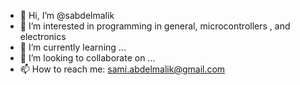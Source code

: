 - 👋 Hi, I’m @sabdelmalik
- 👀 I’m interested in programming in general, microcontrollers , and electronics
- 🌱 I’m currently learning ...
- 💞️ I’m looking to collaborate on ...
- 📫 How to reach me: sami.abdelmalik@gmail.com

<!---
sabdelmalik/sabdelmalik is a ✨ special ✨ repository because its `README.md` (this file) appears on your GitHub profile.
You can click the Preview link to take a look at your changes.
--->
